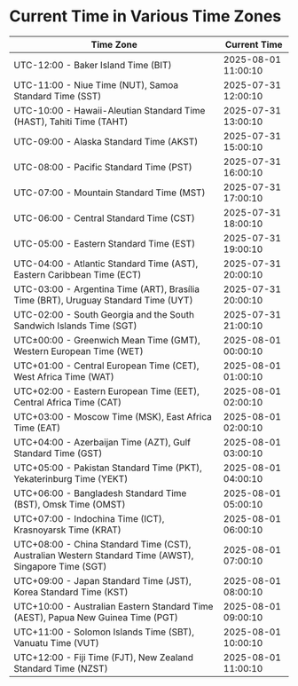 # Current Time in Various Time Zones

| Time Zone | Current Time |
|-----------|--------------|
| UTC-12:00 - Baker Island Time (BIT) | 2025-08-01 11:00:10 |
| UTC-11:00 - Niue Time (NUT), Samoa Standard Time (SST) | 2025-07-31 12:00:10 |
| UTC-10:00 - Hawaii-Aleutian Standard Time (HAST), Tahiti Time (TAHT) | 2025-07-31 13:00:10 |
| UTC-09:00 - Alaska Standard Time (AKST) | 2025-07-31 15:00:10 |
| UTC-08:00 - Pacific Standard Time (PST) | 2025-07-31 16:00:10 |
| UTC-07:00 - Mountain Standard Time (MST) | 2025-07-31 17:00:10 |
| UTC-06:00 - Central Standard Time (CST) | 2025-07-31 18:00:10 |
| UTC-05:00 - Eastern Standard Time (EST) | 2025-07-31 19:00:10 |
| UTC-04:00 - Atlantic Standard Time (AST), Eastern Caribbean Time (ECT) | 2025-07-31 20:00:10 |
| UTC-03:00 - Argentina Time (ART), Brasília Time (BRT), Uruguay Standard Time (UYT) | 2025-07-31 20:00:10 |
| UTC-02:00 - South Georgia and the South Sandwich Islands Time (SGT) | 2025-07-31 21:00:10 |
| UTC±00:00 - Greenwich Mean Time (GMT), Western European Time (WET) | 2025-08-01 00:00:10 |
| UTC+01:00 - Central European Time (CET), West Africa Time (WAT) | 2025-08-01 01:00:10 |
| UTC+02:00 - Eastern European Time (EET), Central Africa Time (CAT) | 2025-08-01 02:00:10 |
| UTC+03:00 - Moscow Time (MSK), East Africa Time (EAT) | 2025-08-01 02:00:10 |
| UTC+04:00 - Azerbaijan Time (AZT), Gulf Standard Time (GST) | 2025-08-01 03:00:10 |
| UTC+05:00 - Pakistan Standard Time (PKT), Yekaterinburg Time (YEKT) | 2025-08-01 04:00:10 |
| UTC+06:00 - Bangladesh Standard Time (BST), Omsk Time (OMST) | 2025-08-01 05:00:10 |
| UTC+07:00 - Indochina Time (ICT), Krasnoyarsk Time (KRAT) | 2025-08-01 06:00:10 |
| UTC+08:00 - China Standard Time (CST), Australian Western Standard Time (AWST), Singapore Time (SGT) | 2025-08-01 07:00:10 |
| UTC+09:00 - Japan Standard Time (JST), Korea Standard Time (KST) | 2025-08-01 08:00:10 |
| UTC+10:00 - Australian Eastern Standard Time (AEST), Papua New Guinea Time (PGT) | 2025-08-01 09:00:10 |
| UTC+11:00 - Solomon Islands Time (SBT), Vanuatu Time (VUT) | 2025-08-01 10:00:10 |
| UTC+12:00 - Fiji Time (FJT), New Zealand Standard Time (NZST) | 2025-08-01 11:00:10 |
